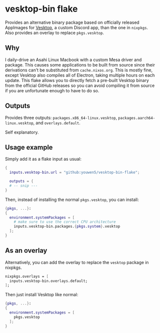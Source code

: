 # vesktop-bin flake

Provides an alternative binary package based on officially released AppImages for [Vesktop](https://github.com/Vencord/Vesktop), a custom
Discord app, than the one in `nixpkgs`. Also provides an overlay to replace `pkgs.vesktop`.

## Why

I daily-drive an Asahi Linux Macbook with a custom Mesa driver and package. This causes some applications to be
built from source since their derivations can't be substituted from `cache.nixos.org`. This is mostly fine,
except Vesktop also compiles all of Electron, taking multiple hours on each update. This flake allows you to
directly fetch a pre-built Vesktop binary from the official GitHub releases so you can avoid compiling it from source
if you are unfortunate enough to have to do so.

## Outputs

Provides three outputs: `packages.x86_64-linux.vesktop`, `packages.aarch64-linux.vesktop`, and `overlays.default`.

Self explanatory.

## Usage example

Simply add it as a flake input as usual:

```nix
{
  inputs.vesktop-bin.url = "github:youwen5/vesktop-bin-flake";

  outputs = {
  # -- snip ---
}
```

Then, instead of installing the normal `pkgs.vesktop`, you can install:

```nix
{pkgs, ...}:
{
  environment.systemPackages = [
    # make sure to use the correct CPU architecture
    inputs.vesktop-bin.packages.{pkgs.system}.vesktop
  ];
}
```

## As an overlay

Alternatively, you can add the overlay to replace the `vesktop` package in nixpkgs.

```nix
nixpkgs.overlays = [
  inputs.vesktop-bin.overlays.default;
];
```

Then just install Vesktop like normal:

```nix
{pkgs, ...}:
{
  environment.systemPackages = [
    pkgs.vesktop
  ];
}
```
